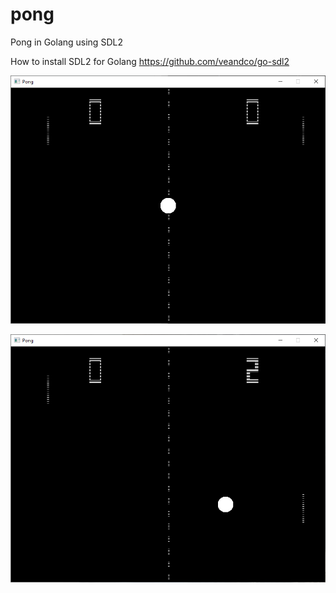 # pong
Pong in Golang using SDL2

How to install SDL2 for Golang https://github.com/veandco/go-sdl2

![pong](/Pong.PNG)

![pong2](/Pong2.PNG)
